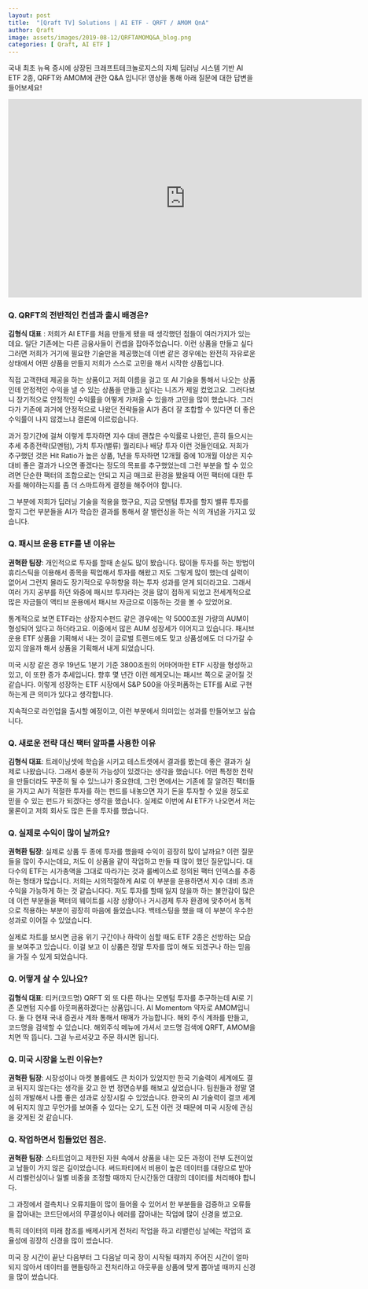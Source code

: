 ```yaml
---
layout: post
title:  "[Qraft TV] Solutions | AI ETF - QRFT / AMOM QnA"
author: Qraft
image: assets/images/2019-08-12/QRFTAMOMQ&A_blog.png
categories: [ Qraft, AI ETF ]
---
```



국내 최초 뉴욕 증시에 상장된 크래프트테크놀로지스의 자체 딥러닝 시스템 기반 AI ETF 2종, QRFT와 AMOM에 관한 Q&A 입니다! 영상을 통해 아래 질문에 대한 답변을 들어보세요!

<iframe width="719" height="404" src="https://www.youtube.com/embed/OcydQe3niCw" frameborder="0" allow="accelerometer; autoplay; encrypted-media; gyroscope; picture-in-picture" allowfullscreen></iframe>


### Q. QRFT의 전반적인 컨셉과 출시 배경은?

**김형식 대표** : 저희가 AI ETF를 처음 만들게 됐을 때 생각했던 점들이 여러가지가 있는데요. 일단 기존에는 다른 금융사들이 컨셉을 잡아주었습니다. 이런 상품을 만들고 싶다 그러면 저희가 거기에 필요한 기술만을 제공했는데 이번 같은 경우에는 완전히 자유로운 상태에서 어떤 상품을 만들지 저희가 스스로 고민을 해서 시작한 상품입니다.

직접 고객한테 제공을 하는 상품이고 저희 이름을 걸고 또 AI 기술을 통해서 나오는 상품인데 안정적인 수익을 낼 수 있는 상품을 만들고 싶다는 니즈가 제일 컸었고요. 그러다보니 장기적으로 안정적인 수익률을 어떻게 가져올 수 있을까 고민을 많이 했습니다. 그러다가 기존에 과거에 안정적으로 나왔던 전략들을 AI가 좀더 잘 조합할 수 있다면 더 좋은 수익률이 나지 않겠느냐 결론에 이르렀습니다.

과거 장기간에 걸쳐 이렇게 투자하면 지수 대비 괜찮은 수익률로 나왔던, 흔히 들으시는 추세 추종전략(모멘텀), 가치 투자(밸류) 퀄리티나 배당 투자 이런 것들인데요. 저희가 추구했던 것은 Hit Ratio가 높은 상품, 1년을 투자하면 12개월 중에 10개월 이상은 지수 대비 좋은 결과가 나오면 좋겠다는 정도의 목표를 추구했었는데 그런 부분을 할 수 있으려면 단순한 팩터의 조합으로는 안되고 지금 매크로 환경을 봤을때 어떤 팩터에 대한 투자를 해야하는지를 좀 더 스마트하게 결정을 해주어야 합니다.

그 부분에 저희가 딥러닝 기술을 적용을 했구요, 지금 모멘텀 투자를 할지 밸류 투자를 할지 그런 부분들을 AI가 학습한 결과를 통해서 잘 밸런싱을 하는 식의 개념을 가지고 있습니다.

### Q. 패시브 운용 ETF를 낸 이유는

**권혁환 팀장**: 개인적으로 투자를 할때 손실도 많이 봤습니다. 많이들 투자를 하는 방법이 휴리스틱을 이용해서 종목을 픽업해서 투자를 해왔고 저도 그렇게 많이 했는데 실력이 없어서 그런지 몰라도 장기적으로 우하향을 하는 투자 성과를 얻게 되더라고요. 그래서 여러 가지 공부를 하던 와중에 패시브 투자라는 것을 많이 접하게 되었고 전세계적으로 많은 자금들이 액티브 운용에서 패시브 자금으로 이동하는 것을 볼 수 있었어요.

통계적으로 보면 ETF라는 상장지수펀드 같은 경우에는 약 5000조원 가량의 AUM이 형성되어 있다고 하더라고요. 이중에서 많은 AUM 성장세가 이어지고 있습니다. 패시브 운용 ETF 상품을 기획해서 내는 것이 글로벌 트렌드에도 맞고 상품성에도 더 다가갈 수 있지 않을까 해서 상품을 기획해서 내게 되었습니다.

미국 시장 같은 경우 19년도 1분기 기준 3800조원의 어마어마한 ETF 시장을 형성하고 있고, 이 또한 증가 추세입니다. 향후 몇 년간 이런 헤게모니는 패시브 쪽으로 굳어질 것 같습니다. 이렇게 성장하는 ETF 시장에서 S&P 500을 아웃퍼폼하는 ETF를 AI로 구현하는게 큰 의미가 있다고 생각합니다.

지속적으로 라인업을 출시할 예정이고, 이런 부분에서 의미있는 성과를 만들어보고 싶습니다.

### Q. 새로운 전략 대신 팩터 알파를 사용한 이유
**김형식 대표**: 트레이닝셋에 학습을 시키고 테스트셋에서 결과를 봤는데 좋은 결과가 실제로 나왔습니다. 그래서 충분히 가능성이 있겠다는 생각을 했습니다. 어떤 특정한 전략을 만들더라도 꾸준히 될 수 있느냐가 중요한데, 그런 면에서는 기존에 잘 알려진 팩터들을 가지고 AI가 적절한 투자를 하는 펀드를 내놓으면 자기 돈을 투자할 수 있을 정도로 믿을 수 있는 펀드가 되겠다는 생각을 했습니다. 실제로 이번에 AI ETF가 나오면서 저는 물론이고 저희 회사도 많은 돈을 투자를 했습니다.

### Q. 실제로 수익이 많이 날까요?
**권혁환 팀장**: 실제로 상품 두 종에 투자를 했을때 수익이 굉장히 많이 날까요? 이런 질문들을 많이 주시는데요, 저도 이 상품을 같이 작업하고 만들 때 많이 했던 질문입니다. 대다수의 ETF는 시가총액을 그대로 따라가는 것과 룰베이스로 정의된 팩터 인덱스를 추종하는 형태가 많습니다. 저희는 시의적절하게 AI로 이 부분을 운용하면서 지수 대비 초과수익을 가능하게 하는 것 같습니다다. 저도 투자를 할때 잃지 않을까 하는 불안감이 많은데 이런 부분들을 팩터의 웨이트를 시장 상황이나 거시경제 투자 환경에 맞추어서 동적으로 적용하는 부분이 굉장히 마음에 들었습니다. 백테스팅을 했을 때 이 부분이 우수한 성과로 이어질 수 있었습니다.

실제로 차트를 보시면 금융 위기 구간이나 하락이 심할 때도 ETF 2종은 선방하는 모습을 보여주고 있습니다. 이걸 보고 이 상품은 정말 투자를 많이 해도 되겠구나 하는 믿음을 가질 수 있게 되었습니다.

### Q. 어떻게 살 수 있나요?
**김형식 대표**: 티커(코드명) QRFT 외 또 다른 하나는 모멘텀 투자를 추구하는데 AI로 기존 모멘텀 지수를 아웃퍼폼하겠다는 상품입니다. AI Momentom 약자로 AMOM입니다. 둘 다 현재 국내 증권사 계좌 통해서 매매가 가능합니다. 해외 주식 계좌를 만들고, 코드명을 검색할 수 있습니다. 해외주식 메뉴에 가셔서 코드명 검색에 QRFT, AMOM을 치면 딱 뜹니다. 그걸 누르셔갖고 주문 하시면 됩니다.

### Q. 미국 시장을 노린 이유는?
**권혁환 팀장**: 시장성이나 마켓 볼륨에도 큰 차이가 있었지만 한국 기술력이 세계에도 결코 뒤지지 않는다는 생각을 갖고 한 번 정면승부를 해보고 싶었습니다. 팀원들과 정말 열심히 개발해서 나름 좋은 성과로 상장시킬 수 있었습니다. 한국의 AI 기술력이 결코 세계에 뒤지지 않고 무언가를 보여줄 수 있다는 오기, 도전 이런 것 때문에 미국 시장에 관심을 갖게된 것 같습니다.

### Q. 작업하면서 힘들었던 점은.
**권혁환 팀장**: 스타트업이고 제한된 자원 속에서 상품을 내는 모든 과정이 전부 도전이었고 남들이 가지 않은 길이었습니다. 써드파티에서 비용이 높은 데이터를 대량으로 받아서 리밸런싱이나 일별 비중을 조정할 때까지 단시간동안 대량의 데이터를 처리해야 합니다.

그 과정에서 결측치나 오류치들이 많이 들어올 수 있어서 한 부분들을 검증하고 오류들을 잡아내는 코드단에서의 무결성이나 에러를 잡아내는 작업에 많이 신경을 썼고요.

특히 데이터의 미래 참조를 배제시키게 전처리 작업을 하고 리밸런싱 날에는 작업의 효율성에 굉장히 신경을 많이 썼습니다.

미국 장 시간이 끝난 다음부터 그 다음날 미국 장이 시작될 때까지 주어진 시간이 얼마 되지 않아서 데이터를 핸들링하고 전처리하고 아웃푸을 상품에 맞게 뽑아낼 때까지 신경을 많이 썼습니다.
